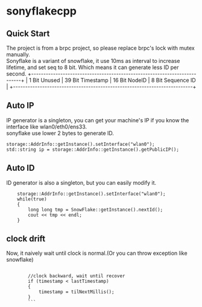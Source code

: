 # sonyflakecpp

## Quick Start
The project is from a brpc project, so please replace brpc's lock with mutex manually.  
Sonyflake is a variant of snowflake, it use 10ms as interval to increase lifetime, and set seq to 8 bit. Which means it can generate less ID per second.
+--------------------------------------------------------------------------+
| 1 Bit Unused | 39 Bit Timestamp |  16 Bit NodeID  |   8 Bit Sequence ID |
+--------------------------------------------------------------------------+

## Auto IP 
IP generator is a singleton, you can get your machine's IP if you know the interface like wlan0/eth0/ens33.  
sonyflake use lower 2 bytes to generate ID.
```
storage::AddrInfo::getInstance().setInterface("wlan0");
std::string ip = storage::AddrInfo::getInstance().getPublicIP();
```

## Auto ID
ID generator is also a singleton, but you can easily modify it.  
```
    storage::AddrInfo::getInstance().setInterface("wlan0");
    while(true)
    {   
        long long tmp = SnowFlake::getInstance().nextId();
        cout << tmp << endl;
    }
```

##  clock drift 
Now, it naively wait until clock is normal.(Or you can throw exception like snowflake)
```

        //clock backward, wait until recover
        if (timestamp < lastTimestamp) 
        {
            timestamp = tilNextMillis();
        }
        ```
